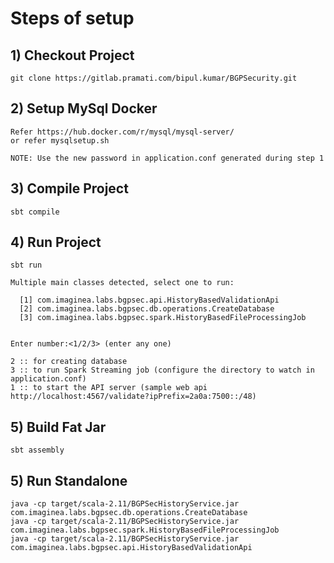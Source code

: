 # Steps of setup

## 1) Checkout Project
	git clone https://gitlab.pramati.com/bipul.kumar/BGPSecurity.git

## 2) Setup MySql Docker
	Refer https://hub.docker.com/r/mysql/mysql-server/
	or refer mysqlsetup.sh

	NOTE: Use the new password in application.conf generated during step 1

## 3) Compile Project
	sbt compile

## 4) Run Project
	sbt run

    Multiple main classes detected, select one to run:

      [1] com.imaginea.labs.bgpsec.api.HistoryBasedValidationApi
      [2] com.imaginea.labs.bgpsec.db.operations.CreateDatabase
      [3] com.imaginea.labs.bgpsec.spark.HistoryBasedFileProcessingJob


    Enter number:<1/2/3> (enter any one)

	2 :: for creating database
	3 :: to run Spark Streaming job (configure the directory to watch in application.conf)
	1 :: to start the API server (sample web api http://localhost:4567/validate?ipPrefix=2a0a:7500::/48)
	
## 5) Build Fat Jar
	sbt assembly

## 5) Run Standalone
	java -cp target/scala-2.11/BGPSecHistoryService.jar com.imaginea.labs.bgpsec.db.operations.CreateDatabase
	java -cp target/scala-2.11/BGPSecHistoryService.jar com.imaginea.labs.bgpsec.spark.HistoryBasedFileProcessingJob
	java -cp target/scala-2.11/BGPSecHistoryService.jar com.imaginea.labs.bgpsec.api.HistoryBasedValidationApi
	
	
	